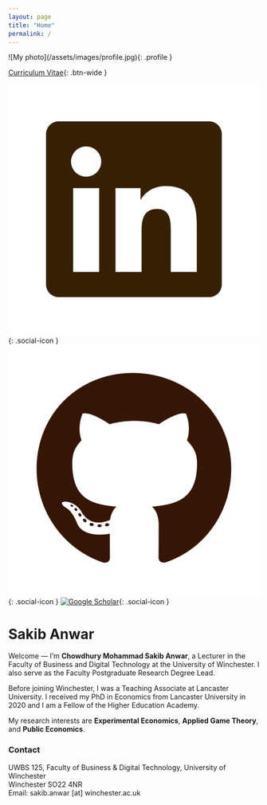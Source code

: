 ```yaml
---
layout: page
title: "Home"
permalink: /
---
```


<div class="home-left">
![My photo](/assets/images/profile.jpg){: .profile }

[Curriculum Vitae](/cv/){: .btn-wide }

[![LinkedIn](/assets/icons/linkedin-icon.svg)](https://www.linkedin.com/in/chowdhurymohammad/){: .social-icon }
[![GitHub](/assets/icons/github-icon.svg)]([https://github.com/your-username](https://github.com/sakibanwar)){: .social-icon }
[![Google Scholar](/assets/icons/google-scholar.svg)](https://scholar.google.co.uk/citations?user=p0SY6_IAAAAJ&hl=en){: .social-icon }
</div>

# Sakib Anwar

Welcome — I’m **Chowdhury Mohammad Sakib Anwar**, a Lecturer in the Faculty of
Business and Digital Technology at the University of Winchester. I also serve as
the Faculty Postgraduate Research Degree Lead.

Before joining Winchester, I was a Teaching Associate at Lancaster University. I
received my PhD in Economics from Lancaster University in 2020 and I am a Fellow
of the Higher Education Academy.

My research interests are **Experimental Economics**, **Applied Game Theory**, and
**Public Economics**.

### Contact

UWBS 125, Faculty of Business & Digital Technology, University of Winchester  
Winchester SO22 4NR  
Email: sakib.anwar [at] winchester.ac.uk
